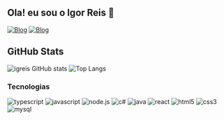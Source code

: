 ## Ola! eu sou o Igor Reis 👋

[![Blog](https://img.shields.io/badge/LinkedIn-0077B5?style=for-the-badge&logo=linkedin&logoColor=white)](https://www.linkedin.com/in/igor-reis-a9b522266/)
[![Blog](https://img.shields.io/badge/Instagram-E4405F?style=for-the-badge&logo=instagram&logoColor=white)](https://www.instagram.com/ig.reiis/)

## GitHub Stats

![igreis GitHub stats](https://github-readme-stats.vercel.app/api?username=igreis&show_icons=true&bg_color=00000000)
![Top Langs](https://github-readme-stats.vercel.app/api/top-langs/?username=igreis&layout=compact)

### Tecnologias
<div>
<img src="https://img.shields.io/badge/TypeScript-007ACC?style=for-the-badge&logo=typescript&logoColor=whi" alt= "typescript">
<img src="https://img.shields.io/badge/JavaScript-F7DF1E?style=for-the-badge&logo=javascript&logoColor=black" alt= "javascript">
<img src="https://img.shields.io/badge/Node.js-43853D?style=for-the-badge&logo=node.js&logoColor=white" alt= "node.js">
<img src="https://img.shields.io/badge/C%23-239120?style=for-the-badge&logo=c-sharp&logoColor=white" alt= "c#">
<img src="https://img.shields.io/badge/Java-ED8B00?style=for-the-badge&logo=openjdk&logoColor=white" alt= "java">
<img src="https://img.shields.io/badge/React-20232A?style=for-the-badge&logo=react&logoColor=61DAFB" alt= "react">
<img src="https://img.shields.io/badge/HTML5-E34F26?style=for-the-badge&logo=html5&logoColor=white" alt= "html5">
<img src="https://img.shields.io/badge/CSS3-1572B6?style=for-the-badge&logo=css3&logoColor=white" alt= "css3">
<img src="https://img.shields.io/badge/MySQL-00000F?style=for-the-badge&logo=mysql&logoColor=white" alt= "mysql">
</div>
